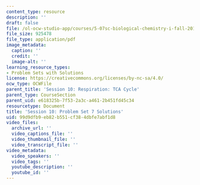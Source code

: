 ```yaml
---
content_type: resource
description: ''
draft: false
file: /ol-ocw-studio-app/courses/5-07sc-biological-chemistry-i-fall-2013/99d9dfb9eb82b551cf384dbfe7abf1d8_MIT5_07SCF13_Pset7_soln.pdf
file_size: 925478
file_type: application/pdf
image_metadata:
  caption: ''
  credit: ''
  image-alt: ''
learning_resource_types:
- Problem Sets with Solutions
license: https://creativecommons.org/licenses/by-nc-sa/4.0/
ocw_type: OCWFile
parent_title: 'Session 10: Respiration: TCA Cycle'
parent_type: CourseSection
parent_uid: e618325b-7f53-2a3c-a461-2b451fd45c34
resourcetype: Document
title: 'Session 10: Problem Set 7 Solutions'
uid: 99d9dfb9-eb82-b551-cf38-4dbfe7abf1d8
video_files:
  archive_url: ''
  video_captions_file: ''
  video_thumbnail_file: ''
  video_transcript_file: ''
video_metadata:
  video_speakers: ''
  video_tags: ''
  youtube_description: ''
  youtube_id: ''
---
```

